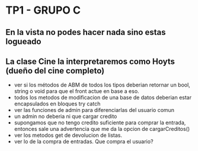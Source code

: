 ﻿# TP1 - GRUPO C

## En la vista no podes hacer nada sino estas logueado

## La clase Cine la interpretaremos como Hoyts (dueño del cine completo)

- ver si los métodos de ABM de todos los tipos deberian retornar un bool, string o void para que el front actue en base a eso.
- todos los metodos de modificacion de una base de datos deberian estar encapsulados en bloques try catch
- ver las funciones de admin para diferenciarlas del usuario comun
- un admin no deberia ni que cargar credito
- supongamos que no tengo credito suficiente para comprar la entrada, entonces sale una advertencia que me da la opcion de cargarCreditos()
- ver los metodos get de devolucion de listas.
- ver lo de la compra de entradas. Que compra el usuario?